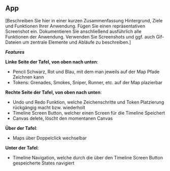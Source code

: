 ## App

[Beschreiben Sie hier in einer kurzen Zusammenfassung Hintergrund, Ziele und Funktionen Ihrer Anwendung. Fügen Sie einen repräsentativen Screenshot ein. Dokumentieren Sie anschließend ausführlich alle Funktionen der Anwendung. Verwenden Sie Screenshots und ggf. auch Gif-Dateien um zentrale Elemente und Abläufe zu beschreiben.]

***Features***

**Linke Seite der Tafel, von oben nach unten**:

- Pencil Schwarz, Rot und Blau, mit dem man jeweils auf der Map Pfade Zeichnen kann
- Tokens: Grenades, Smokes, Sniper, Runner, etc. auf der Map plazierbar

**Rechte Seite der Tafel, von oben nach unten**:

- Undo und Redo Funktion, welche Zeichenschritte und Token Platzierung rückgängig macht bzw. wiederholt 
- Timeline Screen Button, welcher einen Screen für die Timeline Speichert
- Canvas delete, löscht den momentanen Canvas 

**Über der Tafel**:
- Maps über Doppelclick wechselbar

**Unter der Tafel**:
- Timeline Navigation, welche durch die über den Timeline Screen Button gespeicherte States navigiert
